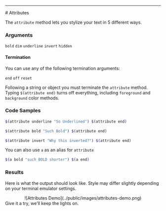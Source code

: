 <hr>
<a name="Attributes"></a>
# Attributes

The `attribute` method lets you stylize your text in 5 different ways.

### Arguments

`bold` `dim` `underline` `invert` `hidden`

#### Termination

You can use any of the following termination arguments:

`end` `off` `reset`

Following a string or object you must terminate the `attribute` method.
Typing `$(attribute end)` turns off everything, including `foreground` and `background` color methods.

### Code Samples

```bash
$(attribute underline "So Underlined") $(attribute end)
```

```bash
$(attribute bold "Such Bold") $(attribute end)
```

```bash
$(attribute invert "Why this inverted?") $(attribute end)
```

You can also use `a` as an alias for `attribute`

```bash
$(a bold "such BOLD shorter") $(a end)
```

### Results
Here is what the output should look like. Style may differ slightly depending on your terminal emulator settings.

<center>
![Attributes Demo](../public/images/attributes-demo.png)
</center>
Give it a try, we'll keep the lights on.
